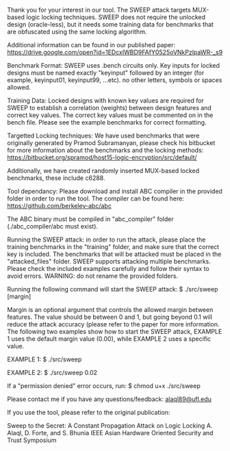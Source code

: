 Thank you for your interest in our tool. The SWEEP attack targets MUX-based logic locking techniques. SWEEP does not require the unlocked design (oracle-less), but it needs some training data for benchmarks that are obfuscated using the same locking algorithm. 

Additional information can be found in our published paper:
https://drive.google.com/open?id=1EDcxIWBD9FAfY0525oVNkPzlpaWR-_s9

Benchmark Format:
SWEEP uses .bench circuits only. Key inputs for locked designs must be named exactly "keyinput" followed by an integer (for example, keyinput01, keyinput99, ...etc). no other letters, symbols or spaces allowed.

Training Data:
Locked designs with known key values are required for SWEEP to establish a correlation (weights) between design features and correct key values. The correct key values must be commented on in the bench file. Please see the example benchmarks for correct formatting. 

Targetted Locking techniques:
We have used benchmarks that were originally generated by Pramod Subramanyan, please check his bitbucket for more information about the benchmarks and the locking methods:
https://bitbucket.org/spramod/host15-logic-encryption/src/default/

Additionally, we have created randomly inserted MUX-based locked benchmarks, these include c6288.

Tool dependancy:
Please download and install ABC compiler in the provided folder in order to run the tool. The compiler can be found here: 
https://github.com/berkeley-abc/abc

The ABC binary must be compiled in "abc_compiler" folder (./abc_compiler/abc must exist).

Running the SWEEP attack:
in order to run the attack, please place the training benchmarks in the "training" folder, and make sure that the correct key is included. The benchmarks that will be attacked must be placed in the "attacked_files" folder. SWEEP supports attacking multiple benchmarks. Please check the included examples carefully and follow their syntax to avoid errors.
WARNING: do not rename the provided folders.

Running the following command will start the SWEEP attack:
$ ./src/sweep [margin]

Margin is an optional argument that controls the allowed margin between features. The value should be between 0 and 1, but going beyond 0.1 will reduce the attack accuracy (please refer to the paper for more information. The following two examples show how to start the SWEEP attack, EXAMPLE 1 uses the default margin value (0.00), while EXAMPLE 2 uses a specific value.

EXAMPLE 1: $ ./src/sweep

EXAMPLE 2: $ ./src/sweep 0.02

If a "permission denied" error occurs, run:
$ chmod u+x ./src/sweep

Please contact me if you have any questions/feedback: alaql89@ufl.edu

If you use the tool, please refer to the original publication: 

Sweep to the Secret: A Constant Propagation Attack on Logic Locking
A. Alaql, D. Forte, and S. Bhunia
IEEE Asian Hardware Oriented Security and Trust Symposium

